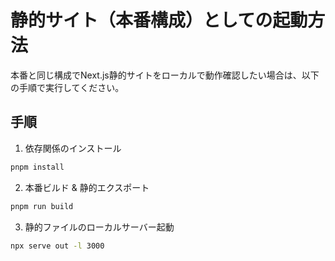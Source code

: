 # 静的サイト（本番構成）としての起動方法

本番と同じ構成でNext.js静的サイトをローカルで動作確認したい場合は、以下の手順で実行してください。

## 手順

1. 依存関係のインストール

```sh
pnpm install
```

2. 本番ビルド & 静的エクスポート

```sh
pnpm run build
```

3. 静的ファイルのローカルサーバー起動

```sh
npx serve out -l 3000
```

